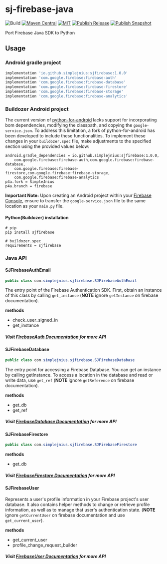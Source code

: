 # sj-firebase-java

![Build](https://github.com/SimpleJnius/sj-firebase-java/workflows/Pre%20Merge%20Checks/badge.svg)
[![Maven Central](https://img.shields.io/maven-central/v/io.github.simplejnius/sjfirebase.svg)](https://central.sonatype.com/artifact/io.github.simplejnius/sjfirebase)
[![MIT](https://img.shields.io/badge/license-MIT-green)](https://mit-license.org/)
[![Publish Release](https://github.com/SimpleJnius/sj-firebase-java/actions/workflows/publish-release.yaml/badge.svg)](https://github.com/SimpleJnius/sj-firebase-java/actions/workflows/publish-release.yaml)
[![Publish Snapshot](https://github.com/SimpleJnius/sj-firebase-java/actions/workflows/publish-snapshot.yaml/badge.svg)](https://github.com/SimpleJnius/sj-firebase-java/actions/workflows/publish-snapshot.yaml)

Port Firebase Java SDK to Python

## Usage
### Android gradle project
```groovy
implementation 'io.github.simplejnius:sjfirebase:1.0.0'
implementation 'com.google.firebase:firebase-auth'
implementation 'com.google.firebase:firebase-database'
implementation 'com.google.firebase:firebase-firestore'
implementation 'com.google.firebase:firebase-storage'
implementation 'com.google.firebase:firebase-analytics'
```
### Buildozer Android project
The current version of [python-for-android](https://github.com/kivy/python-for-android) lacks support for incorporating bom dependencies, modifying the classpath, and copying the `google-service.json`. To address this limitation, a fork of python-for-android has been developed to include these functionalities. To implement these changes in your `buildozer.spec` file, make adjustments to the specified section using the provided values below:
```properties
android.gradle_dependencies = io.github.simplejnius:sjfirebase:1.0.0,
    com.google.firebase:firebase-auth,com.google.firebase:firebase-database,
    com.google.firebase:firebase-firestore,com.google.firebase:firebase-storage,
    com.google.firebase:firebase-analytics
p4a.fork = SimpleJnius
p4a.branch = firebase
```
**Important Note:** Upon creating an Android project within your [Firebase Console](https://firebase.google.com), ensure to transfer the `google-service.json` file to the same location as your `main.py` file.
#### Python(Buildozer) installation
```shell
# pip
pip install sjfirebase

# buildozer.spec
requirements = sjfirebase
```
### Java API
#### SJFirebaseAuthEmail
```java
public class com.simplejnius.sjfirebase.SJFirebaseAuthEmail
```
The entry point of the Firebase Authentication SDK.
First, obtain an instance of this class by calling `get_instance`
(**NOTE** ignore `getInstance` on firebase documentation).

**methods**
- check_user_signed_in
- get_instance
##### Visit [FirebaseAuth Documentation](https://firebase.google.com/docs/reference/android/com/google/firebase/auth/FirebaseAuth) for more API

#### SJFirebaseDatabase
```java
public class com.simplejnius.sjfirebase.SJFirebaseDatabase
```
The entry point for accessing a Firebase Database. 
You can get an instance by calling getInstance. 
To access a location in the database and read or write data, use `get_ref`
(**NOTE** ignore `getReference` on firebase documentation).

**methods**
- get_db
- get_ref
##### Visit [FirebaseDatabase Documentation](https://firebase.google.com/docs/reference/android/com/google/firebase/database/FirebaseDatabase) for more API

#### SJFirebaseFirestore
```java
public class com.simplejnius.sjfirebase.SJFirebaseFirestore
```

**methods**
- get_db
##### Visit [FirebaseFirestore Documentation](https://firebase.google.com/docs/reference/android/com/google/firebase/firestore/FirebaseFirestore) for more API

#### SJFirebaseUser
Represents a user's profile information in your Firebase project's user database. 
It also contains helper methods to change or retrieve profile information, 
as well as to manage that user's authentication state.
(**NOTE** ignore `getCurrentUser` on firebase documentation and use `get_current_user`).

**methods**
- get_current_user
- profile_change_request_builder
##### Visit [FirebaseUser Documentation](https://firebase.google.com/docs/reference/android/com/google/firebase/auth/FirebaseUser) for more API
